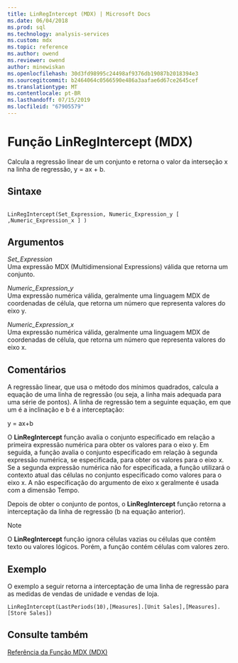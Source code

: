 ```yaml
---
title: LinRegIntercept (MDX) | Microsoft Docs
ms.date: 06/04/2018
ms.prod: sql
ms.technology: analysis-services
ms.custom: mdx
ms.topic: reference
ms.author: owend
ms.reviewer: owend
author: minewiskan
ms.openlocfilehash: 30d3fd98995c24498af9376db19087b2018394e3
ms.sourcegitcommit: b2464064c0566590e486a3aafae6d67ce2645cef
ms.translationtype: MT
ms.contentlocale: pt-BR
ms.lasthandoff: 07/15/2019
ms.locfileid: "67905579"
---
```

# <a name="linregintercept-mdx"></a>Função LinRegIntercept (MDX)


  Calcula a regressão linear de um conjunto e retorna o valor da interseção x na linha de regressão, y = ax + b.  
  
## <a name="syntax"></a>Sintaxe  
  
```  
  
LinRegIntercept(Set_Expression, Numeric_Expression_y [ ,Numeric_Expression_x ] )  
```  
  
## <a name="arguments"></a>Argumentos  
 *Set_Expression*  
 Uma expressão MDX (Multidimensional Expressions) válida que retorna um conjunto.  
  
 *Numeric_Expression_y*  
 Uma expressão numérica válida, geralmente uma linguagem MDX de coordenadas de célula, que retorna um número que representa valores do eixo y.  
  
 *Numeric_Expression_x*  
 Uma expressão numérica válida, geralmente uma linguagem MDX de coordenadas de célula, que retorna um número que representa valores do eixo x.  
  
## <a name="remarks"></a>Comentários  
 A regressão linear, que usa o método dos mínimos quadrados, calcula a equação de uma linha de regressão (ou seja, a linha mais adequada para uma série de pontos). A linha de regressão tem a seguinte equação, em que um é a inclinação e b é a interceptação:  
  
 y = ax+b  
  
 O **LinRegIntercept** função avalia o conjunto especificado em relação a primeira expressão numérica para obter os valores para o eixo y. Em seguida, a função avalia o conjunto especificado em relação à segunda expressão numérica, se especificada, para obter os valores para o eixo x. Se a segunda expressão numérica não for especificada, a função utilizará o contexto atual das células no conjunto especificado como valores para o eixo x. A não especificação do argumento de eixo x geralmente é usada com a dimensão Tempo.  
  
 Depois de obter o conjunto de pontos, o **LinRegIntercept** função retorna a interceptação da linha de regressão (b na equação anterior).  
  
> [!NOTE]  
>  O **LinRegIntercept** função ignora células vazias ou células que contêm texto ou valores lógicos. Porém, a função contém células com valores zero.  
  
## <a name="example"></a>Exemplo  
 O exemplo a seguir retorna a interceptação de uma linha de regressão para as medidas de vendas de unidade e vendas de loja.  
  
```  
LinRegIntercept(LastPeriods(10),[Measures].[Unit Sales],[Measures].[Store Sales])  
```  
  
## <a name="see-also"></a>Consulte também  
 [Referência da Função MDX &#40;MDX&#41;](../mdx/mdx-function-reference-mdx.md)  
  
  
